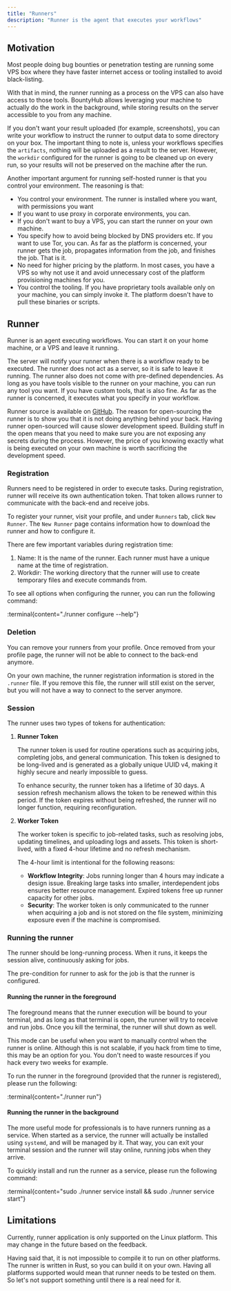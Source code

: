 ```yaml
---
title: "Runners"
description: "Runner is the agent that executes your workflows"
---
```


## Motivation

Most people doing bug bounties or penetration testing are running some VPS box where they have faster internet access or tooling installed to avoid black-listing.

With that in mind, the runner running as a process on the VPS can also have access to those tools. BountyHub allows leveraging your machine to actually do the work in the background, while storing results on the server accessible to you from any machine.

If you don't want your result uploaded (for example, screenshots), you can write your workflow to instruct the runner to output data to some directory on your box.
The important thing to note is, unless your workflows specifies the `artifacts`, nothing will be uploaded as a result to the server. 
However, the `workdir` configured for the runner is going to be cleaned up on every run, so your results will not be preserved on the machine after the run.

Another important argument for running self-hosted runner is that you control your environment. The reasoning is that:
- You control your environment. The runner is installed where you want, with permissions you want
- If you want to use proxy in corporate environments, you can.
- If you don't want to buy a VPS, you can start the runner on your own machine.
- You specify how to avoid being blocked by DNS providers etc. If you want to use Tor, you can. As far as the platform is concerned, your runner gets the job, propagates information from the job, and finishes the job. That is it.
- No need for higher pricing by the platform. In most cases, you have a VPS so why not use it and avoid unnecessary cost of
the platform provisioning machines for you.
- You control the tooling. If you have proprietary tools available only on your machine, you can simply invoke it. The platform doesn't have to pull these binaries or scripts.

## Runner

Runner is an agent executing workflows. You can start it on your home machine, or a VPS and leave it running.

The server will notify your runner when there is a workflow ready to be executed. The runner does not act as a server,
so it is safe to leave it running. The runner also does not come with pre-defined dependencies. As long as you have tools visible to the runner on your machine, you can run any tool you want. If you have custom tools, that is also fine. As far as the runner is concerned, it executes what you specify in your workflow.

Runner source is available on [GitHub](https://github.com/bountyhub-org/runner). The reason for open-sourcing the runner is to
show you that it is not doing anything behind your back. Having runner open-sourced will cause slower development speed.
Building stuff in the open means that you need to make sure you are not exposing any secrets during the process. However,
the price of you knowing exactly what is being executed on your own machine is worth sacrificing the development speed.

### Registration

Runners need to be registered in order to execute tasks. During registration, runner will receive its own authentication token. That token allows runner to communicate with the back-end and receive jobs.

To register your runner, visit your profile, and under `Runners` tab, click `New Runner`. The `New Runner` page
contains information how to download the runner and how to configure it.

There are few important variables during registration time:
1. Name: It is the name of the runner. Each runner must have a unique name at the time of registration.
2. Workdir: The working directory that the runner will use to create temporary files and execute commands from.

To see all options when configuring the runner, you can run the following command:

:terminal{content="./runner configure --help"}

### Deletion

You can remove your runners from your profile. Once removed from your profile page, the runner will not be able to connect to the back-end anymore. 

On your own machine, the runner registration information is stored in the `.runner` file. If you remove this file, the runner will still exist on the server, but you will not have a way to connect to the server anymore.

### Session

The runner uses two types of tokens for authentication:
1. **Runner Token**
    
    The runner token is used for routine operations such as acquiring jobs, completing jobs, and general communication. This token is designed to be long-lived and is generated as a globally unique UUID v4, making it highly secure and nearly impossible to guess.

    To enhance security, the runner token has a lifetime of 30 days. A session refresh mechanism allows the token to be renewed within this period. If the token expires without being refreshed, the runner will no longer function, requiring reconfiguration.

2. **Worker Token**
    
    The worker token is specific to job-related tasks, such as resolving jobs, updating timelines, and uploading logs and assets. This token is short-lived, with a fixed 4-hour lifetime and no refresh mechanism.

    The 4-hour limit is intentional for the following reasons:
    - **Workflow Integrity**: Jobs running longer than 4 hours may indicate a design issue. Breaking large tasks into smaller, interdependent jobs ensures better resource management. Expired tokens free up runner capacity for other jobs.
    - **Security**: The worker token is only communicated to the runner when acquiring a job and is not stored on the file system, minimizing exposure even if the machine is compromised.

### Running the runner

The runner should be long-running process. When it runs, it keeps the session alive, continuously asking for jobs.

The pre-condition for runner to ask for the job is that the runner is configured.

#### Running the runner in the foreground

The foreground means that the runner execution will be bound to your terminal, and as long as that terminal is open, the runner will try to receive and run jobs. Once you kill the terminal, the runner will shut down as well.

This mode can be useful when you want to manually control when the runner is online. Although this is not scalable, if you hack from time to time, this may be an option for you. You don't need to waste resources if you hack every two weeks for example.

To run the runner in the foreground (provided that the runner is registered), please run the following:

:terminal{content="./runner run"}

#### Running the runner in the background

The more useful mode for professionals is to have runners running as a service. When started as a service, the runner will actually be installed using `systemd`, and will be managed by it. That way, you can exit your terminal session and the runner will stay online, running jobs when they arrive. 

To quickly install and run the runner as a service, please run the following command:

:terminal{content="sudo ./runner service install && sudo ./runner service start"}

## Limitations

Currently, runner application is only supported on the Linux platform. This may change in the future based on the feedback.

Having said that, it is not impossible to compile it to run on other platforms. The runner is written in Rust, so you can
build it on your own. Having all platforms supported would mean that runner needs to be tested on them. So let's not
support something until there is a real need for it.